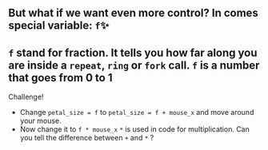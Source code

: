 But what if we want even more control? 
In comes special variable: `f`✨
---
`f` stand for fraction. It tells you how far along you are inside a `repeat`, `ring` or `fork` call. 
`f` is a number that goes from 0 to 1
---
Challenge!
- Change `petal_size = f` to `petal_size = f + mouse_x` and move around your mouse.
- Now change it to `f * mouse_x` 
`*` is used in code for multiplication. 
Can you tell the difference between `+` and `*` ?